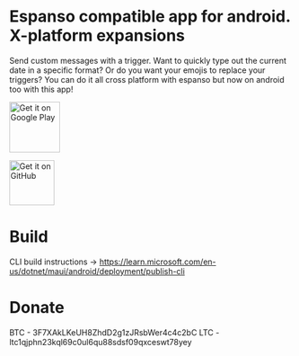 # Espanso compatible app for android. X-platform expansions

Send custom messages with a trigger. Want to quickly type out the current date in a specific format? Or do you want your emojis to replace your triggers? You can do it all cross platform with espanso but now on android too with this app!

<a href="https://play.google.com/store/apps/details?id=com.dingleinc.texttoolspro">
<img src="https://play.google.com/intl/en_us/badges/images/generic/en-play-badge.png" alt="Get it on Google Play" height="90"></a>

[<img src="https://github.com/machiav3lli/oandbackupx/blob/034b226cea5c1b30eb4f6a6f313e4dadcbb0ece4/badge_github.png"
    alt="Get it on GitHub"
    height="80">](https://github.com/lochidev/TextComparePro/releases)

# Build

CLI build instructions -> https://learn.microsoft.com/en-us/dotnet/maui/android/deployment/publish-cli

# Donate
BTC - 3F7XAkLKeUH8ZhdD2g1zJRsbWer4c4c2bC
LTC - ltc1qjphn23kql69c0ul6qu88sdsf09qxceswt78yey

